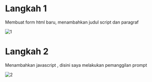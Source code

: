 # Langkah 1
Membuat form html baru, menambahkan judul script dan paragraf

![1](https://user-images.githubusercontent.com/81844622/116668865-18d38200-a9c8-11eb-913d-94e4c1024241.jpg)

# Langkah 2
Menambahkan javascript , disini saya melakukan pemanggilan prompt

![2](https://user-images.githubusercontent.com/81844622/116669414-baf36a00-a9c8-11eb-924a-1bd06b58c5f0.jpg)
